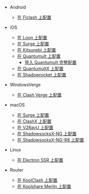 * Android

  * [在 Flclash 上配置](Android/Flclash.md)

* iOS

  * [在 Loon 上配置](iOS/Loon.md)
  * [在 Surge 上配置](iOS/Surge.md)
  * [在 Kitsunebi 上配置](iOS/Kitsunebi.md)
  * [在 Quantumult 上配置](iOS/Quantumult_sub.md)
    * [导入 Quantumult 完整配置](iOS/Quantumult_conf.md)
  * [在 QuantumultX 上配置](iOS/QuantumultX.md)
  * [在 Shadowrocket 上配置](iOS/Shadowrocket.md)

* WindowsVerge

  * [在 Clash Verge 上配置](Windows/Clash-for-Windows.md)

* macOS

  * [在 Surge 上配置](macOS/Surge.md)
  * [在 ClashX 上配置](macOS/ClashX.md)
  * [在 V2RayU 上配置](macOS/V2RayU.md)
  * [在 ShadowsocksX-NG 上配置](macOS/ShadowsocksX-NG.md)
  * [在 ShadowsocksX-NG-R8 上配置](macOS/ShadowsocksX-NG-R8.md)

* Linux

  * [在 Electron SSR 上配置](Linux/ElectronSSR.md)

* Router

  * [在 KoolClash 上配置](Router/KoolClash.md)
  * [在 Koolshare Merlin 上配置](Router/Merlin.md)
